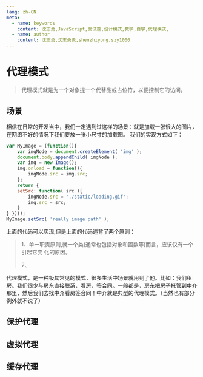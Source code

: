 ```yaml
---
lang: zh-CN
meta:
  - name: keywords
    content: 沈志勇,JavaScript,面试题,设计模式,教学,自学,代理模式,
  - name: author
    content: 沈志勇,沈志勇说,shenzhiyong,szy1000
---
```


# 代理模式

> 代理模式就是为一个对象提一个代替品或占位符，以便控制它的访问。

## 场景
相信在日常的开发当中，我们一定遇到过这样的场景：就是加载一张很大的图片，在网络不好的情况下我们要放一张小尺寸的加载图。
我们的实现方式如下：

```javascript
var MyImage = (function(){
	var imgNode = document.createElement( 'img' ); 
	document.body.appendChild( imgNode );
	var img = new Image();
	img.onload = function(){ 
		imgNode.src = img.src;
	};
	return {
	setSrc: function( src ){
		imgNode.src = './static/loading.gif';
		img.src = src; 
	}
} })();
MyImage.setSrc( 'really image path' );

```

上面的代码可以实现,但是上面的代码违背了两个原则：

>1、单一职责原则,就一个类(通常也包括对象和函数等)而言，应该仅有一个引起它变 化的原因。
>
>2、


代理模式，是一种极其常见的模式，很多生活中场景就用到了他。比如：我们租房。我们很少与房东直接联系，看房，签合同。一般都是，房东把房子托管到中介那里，然后我们去找中介看房签合同！中介就是典型的代理模式。（当然也有部分例外就不说了）


## 保护代理

## 虚拟代理

## 缓存代理

<contact></contact>